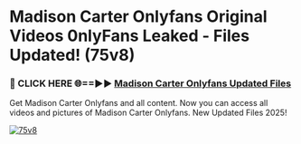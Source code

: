 # Madison Carter Onlyfans Original Videos 0nlyFans Leaked - Files Updated! (75v8)

<h3>🔴 CLICK HERE 🌐==►► <a href="https://tinyurl.com/ehrbuxhb" rel="nofollow">Madison Carter Onlyfans Updated Files</a></h3>

Get Madison Carter Onlyfans and all content. Now you can access all videos and pictures of Madison Carter Onlyfans. New Updated Files 2025!

[![75v8](https://i.imgur.com/lVYEuWS.gif)](https://tinyurl.com/ehrbuxhb)
